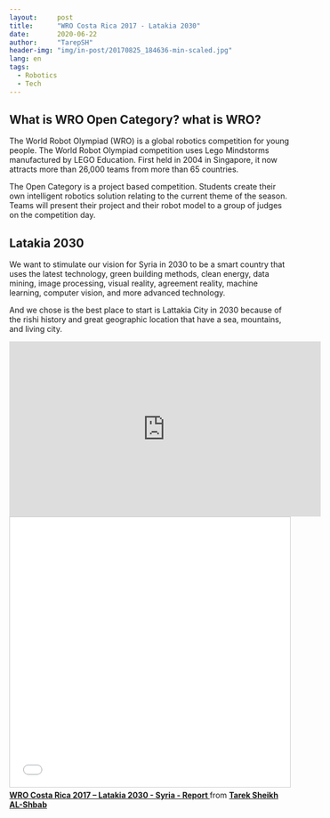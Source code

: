 ```yaml
---
layout:     post
title:      "WRO Costa Rica 2017 - Latakia 2030"
date:       2020-06-22 
author:     "TarepSH"
header-img: "img/in-post/20170825_184636-min-scaled.jpg"
lang: en
tags:
  - Robotics
  - Tech
---
```

## What is WRO Open Category? what is WRO?

The World Robot Olympiad (WRO) is a global robotics competition for young people. The World Robot Olympiad competition uses Lego Mindstorms manufactured by LEGO Education. First held in 2004 in Singapore, it now attracts more than 26,000 teams from more than 65 countries.

The Open Category is a project based competition. Students create their own intelligent robotics solution relating to the current theme of the season. Teams will present their project and their robot model to a group of judges on the competition day.

## Latakia 2030

We want to stimulate our vision for Syria in 2030 to be a smart country that uses the latest technology, green building methods, clean energy, data mining, image processing, visual reality, agreement reality, machine learning, computer vision, and more advanced technology. 

And we chose is the best place to start is Lattakia City in 2030 because of the rishi history and great geographic location that have a sea, mountains, and living city.

<iframe width="560" height="315" src="https://www.youtube-nocookie.com/embed/p3rBSB9RmV4" title="YouTube video player" frameborder="0" allow="accelerometer; autoplay; clipboard-write; encrypted-media; gyroscope; picture-in-picture" allowfullscreen></iframe>

<iframe src="//www.slideshare.net/slideshow/embed_code/key/7c8YY6xVouGbqX" width="595" height="485" frameborder="0" marginwidth="0" marginheight="0" scrolling="no" style="border:1px solid #CCC; border-width:1px; margin-bottom:5px; max-width: 100%;" allowfullscreen> </iframe> <div style="margin-bottom:5px"> <strong> <a href="//www.slideshare.net/tarepsh/wro-costa-rica-2017-latakia-2030-syria-report" title="WRO Costa Rica 2017 – Latakia 2030 - Syria - Report " target="_blank">WRO Costa Rica 2017 – Latakia 2030 - Syria - Report </a> </strong> from <strong><a href="https://www.slideshare.net/tarepsh" target="_blank">Tarek Sheikh AL-Shbab</a></strong> </div>